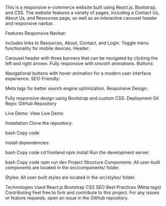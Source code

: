 This is a responsive e-commerce website built using React.js, Bootstrap, and CSS. The website features a variety of pages, including a Contact Us, About Us, and Resources page, as well as an interactive carousel header and responsive navbar.

Features
Responsive Navbar:

Includes links to Resources, About, Contact, and Login.
Toggle menu functionality for mobile devices.
Header:

Carousel header with three banners that can be navigated by clicking the left and right arrows.
Fully responsive with smooth animations.
Buttons:

Navigational buttons with hover animation for a modern user interface experience.
SEO-Friendly:

Meta tags for better search engine optimization.
Responsive Design:

Fully responsive design using Bootstrap and custom CSS.
Deployment
Git Repo:
GitHub Repository

Live Demo:
View Live Demo

Installation
Clone the repository:

bash
Copy code

Install dependencies:

bash
Copy code
cd frontend
npm install
Run the development server:

bash
Copy code
npm run dev
Project Structure
Components:
All user-built components are located in the src/components/ folder.

Styles:
All user-built styles are located in the src/styles/ folder.

Technologies Used
React.js
Bootstrap
CSS
SEO Best Practices (Meta tags)
Contributing
Feel free to fork and contribute to this project. For any issues or feature requests, open an issue in the GitHub repository.
